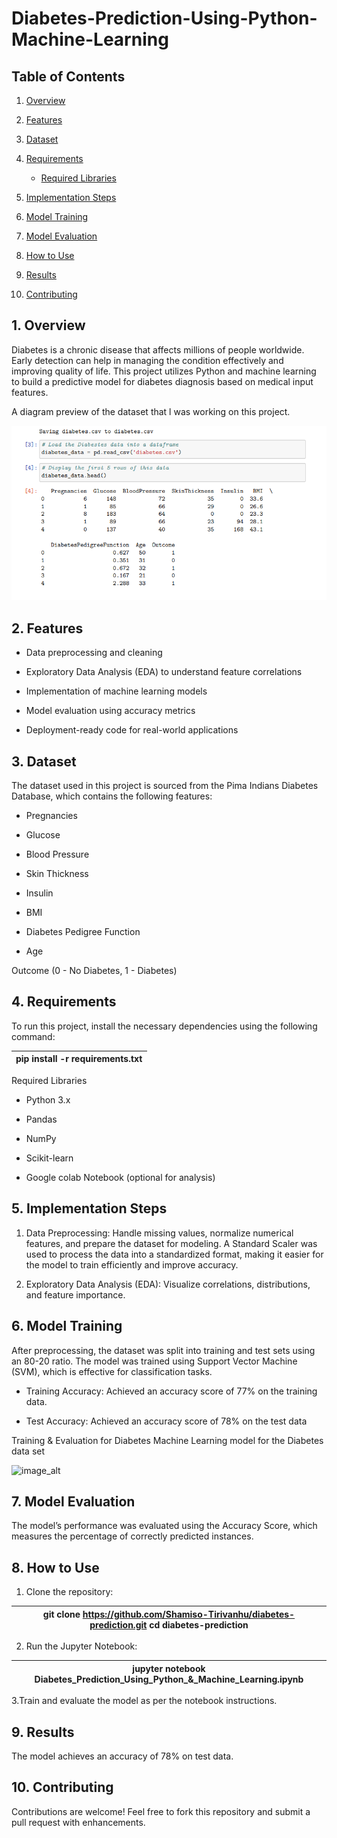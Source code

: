# Diabetes-Prediction-Using-Python-Machine-Learning

## Table of Contents

1. [Overview](#overview)

2. [Features](#feature)

3. [Dataset](#dataset)

4. [Requirements](#requirements)

    - [Required Libraries](#required-libraries)

5. [Implementation Steps](#implementation-status)

6. [Model Training](#model-training)

7. [Model Evaluation](#model-evaluation)

8. [How to Use](#how-to-use)

9. [Results](#results)

10. [Contributing](#contribution)

## 1. Overview

Diabetes is a chronic disease that affects millions of people worldwide. Early detection can help in managing the condition effectively and improving quality of life. This project utilizes Python and machine learning to build a predictive model for diabetes diagnosis based on medical input features.


A diagram preview of the dataset that l was working on this project.

![image_alt](https://github.com/Shamiso-Tirivanhu/Diabetes-Prediction-Using-Python-Machine-Learning/blob/3ebb13a556487331fe914a2af71ab12eaf58336a/A%20data%20preview%20of%20the%20Diabetes%20dataset%20-first%20five%20rows%20of%20the%20dataset.png)

## 2. Features

- Data preprocessing and cleaning

- Exploratory Data Analysis (EDA) to understand feature correlations

- Implementation of machine learning models

- Model evaluation using accuracy metrics

- Deployment-ready code for real-world applications

## 3. Dataset

The dataset used in this project is sourced from the Pima Indians Diabetes Database, which contains the following features:

- Pregnancies

- Glucose

- Blood Pressure

- Skin Thickness

- Insulin

- BMI

- Diabetes Pedigree Function

- Age

Outcome (0 - No Diabetes, 1 - Diabetes)

## 4. Requirements

To run this project, install the necessary dependencies using the following command:

| pip install -r requirements.txt |
|---------------------------------|

Required Libraries

- Python 3.x

- Pandas

- NumPy

- Scikit-learn

- Google colab Notebook (optional for analysis)

## 5. Implementation Steps

1. Data Preprocessing: Handle missing values, normalize numerical features, and prepare the dataset for modeling. A Standard Scaler was used to process the data into a standardized format, making it easier for the model to train efficiently and improve accuracy.

2. Exploratory Data Analysis (EDA): Visualize correlations, distributions, and feature importance.

## 6. Model Training

After preprocessing, the dataset was split into training and test sets using an 80-20 ratio. The model was trained using Support Vector Machine (SVM), which is effective for classification tasks.

- Training Accuracy: Achieved an accuracy score of 77% on the training data.

- Test Accuracy: Achieved an accuracy score of 78% on the test data


Training & Evaluation for Diabetes Machine Learning model for the Diabetes data set

![image_alt]()


## 7. Model Evaluation

The model’s performance was evaluated using the Accuracy Score, which measures the percentage of correctly predicted instances.

## 8. How to Use

1. Clone the repository:

| git clone https://github.com/Shamiso-Tirivanhu/diabetes-prediction.git cd diabetes-prediction                                             |
|-----------------------------------------------------------------------------------------|

2. Run the Jupyter Notebook:

| jupyter notebook Diabetes_Prediction_Using_Python_&_Machine_Learning.ipynb |
|----------------------------------------------------------------------------|

3.Train and evaluate the model as per the notebook instructions.

## 9. Results

The model achieves an accuracy of 78% on test data.


## 10. Contributing

Contributions are welcome! Feel free to fork this repository and submit a pull request with enhancements.

